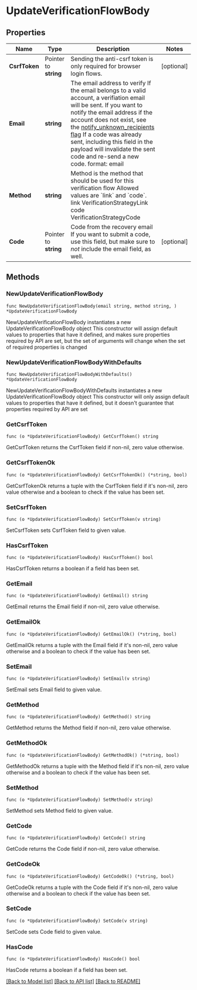 # UpdateVerificationFlowBody

## Properties

Name | Type | Description | Notes
------------ | ------------- | ------------- | -------------
**CsrfToken** | Pointer to **string** | Sending the anti-csrf token is only required for browser login flows. | [optional] 
**Email** | **string** | The email address to verify  If the email belongs to a valid account, a verifiation email will be sent.  If you want to notify the email address if the account does not exist, see the [notify_unknown_recipients flag](https://www.ory.sh/docs/kratos/self-service/flows/verify-email-account-activation#attempted-verification-notifications)  If a code was already sent, including this field in the payload will invalidate the sent code and re-send a new code.  format: email | 
**Method** | **string** | Method is the method that should be used for this verification flow  Allowed values are &#x60;link&#x60; and &#x60;code&#x60;. link VerificationStrategyLink code VerificationStrategyCode | 
**Code** | Pointer to **string** | Code from the recovery email  If you want to submit a code, use this field, but make sure to _not_ include the email field, as well. | [optional] 

## Methods

### NewUpdateVerificationFlowBody

`func NewUpdateVerificationFlowBody(email string, method string, ) *UpdateVerificationFlowBody`

NewUpdateVerificationFlowBody instantiates a new UpdateVerificationFlowBody object
This constructor will assign default values to properties that have it defined,
and makes sure properties required by API are set, but the set of arguments
will change when the set of required properties is changed

### NewUpdateVerificationFlowBodyWithDefaults

`func NewUpdateVerificationFlowBodyWithDefaults() *UpdateVerificationFlowBody`

NewUpdateVerificationFlowBodyWithDefaults instantiates a new UpdateVerificationFlowBody object
This constructor will only assign default values to properties that have it defined,
but it doesn't guarantee that properties required by API are set

### GetCsrfToken

`func (o *UpdateVerificationFlowBody) GetCsrfToken() string`

GetCsrfToken returns the CsrfToken field if non-nil, zero value otherwise.

### GetCsrfTokenOk

`func (o *UpdateVerificationFlowBody) GetCsrfTokenOk() (*string, bool)`

GetCsrfTokenOk returns a tuple with the CsrfToken field if it's non-nil, zero value otherwise
and a boolean to check if the value has been set.

### SetCsrfToken

`func (o *UpdateVerificationFlowBody) SetCsrfToken(v string)`

SetCsrfToken sets CsrfToken field to given value.

### HasCsrfToken

`func (o *UpdateVerificationFlowBody) HasCsrfToken() bool`

HasCsrfToken returns a boolean if a field has been set.

### GetEmail

`func (o *UpdateVerificationFlowBody) GetEmail() string`

GetEmail returns the Email field if non-nil, zero value otherwise.

### GetEmailOk

`func (o *UpdateVerificationFlowBody) GetEmailOk() (*string, bool)`

GetEmailOk returns a tuple with the Email field if it's non-nil, zero value otherwise
and a boolean to check if the value has been set.

### SetEmail

`func (o *UpdateVerificationFlowBody) SetEmail(v string)`

SetEmail sets Email field to given value.


### GetMethod

`func (o *UpdateVerificationFlowBody) GetMethod() string`

GetMethod returns the Method field if non-nil, zero value otherwise.

### GetMethodOk

`func (o *UpdateVerificationFlowBody) GetMethodOk() (*string, bool)`

GetMethodOk returns a tuple with the Method field if it's non-nil, zero value otherwise
and a boolean to check if the value has been set.

### SetMethod

`func (o *UpdateVerificationFlowBody) SetMethod(v string)`

SetMethod sets Method field to given value.


### GetCode

`func (o *UpdateVerificationFlowBody) GetCode() string`

GetCode returns the Code field if non-nil, zero value otherwise.

### GetCodeOk

`func (o *UpdateVerificationFlowBody) GetCodeOk() (*string, bool)`

GetCodeOk returns a tuple with the Code field if it's non-nil, zero value otherwise
and a boolean to check if the value has been set.

### SetCode

`func (o *UpdateVerificationFlowBody) SetCode(v string)`

SetCode sets Code field to given value.

### HasCode

`func (o *UpdateVerificationFlowBody) HasCode() bool`

HasCode returns a boolean if a field has been set.


[[Back to Model list]](../README.md#documentation-for-models) [[Back to API list]](../README.md#documentation-for-api-endpoints) [[Back to README]](../README.md)


